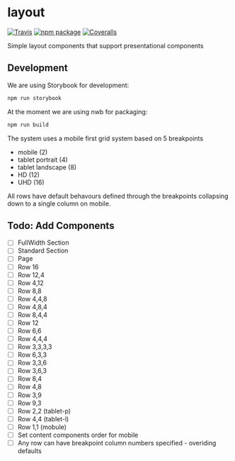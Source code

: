 # layout
[![Travis][build-badge]][build]
[![npm package][npm-badge]][npm]
[![Coveralls][coveralls-badge]][coveralls]

Simple layout components that support presentational components

## Development
We are using Storybook for development:

```Bash
npm run storybook
```

At the moment we are using nwb for packaging:

```Bash
npm run build
```

The system uses a mobile first grid system based on 5 breakpoints
 - mobile (2)
 - tablet portrait (4)
 - tablet landscape (8)
 - HD (12)
 - UHD (16)
 
 All rows have default behavours defined through the breakpoints collapsing down to a single column on mobile. 

## Todo: Add Components
 - [ ] FullWidth Section
 - [ ] Standard Section
 - [ ] Page
 - [ ] Row 16
 - [ ] Row 12,4
 - [ ] Row 4,12
 - [ ] Row 8,8
 - [ ] Row 4,4,8
 - [ ] Row 4,8,4
 - [ ] Row 8,4,4
 - [ ] Row 12
 - [ ] Row 6,6
 - [ ] Row 4,4,4
 - [ ] Row 3,3,3,3
 - [ ] Row 6,3,3
 - [ ] Row 3,3,6
 - [ ] Row 3,6,3
 - [ ] Row 8,4
 - [ ] Row 4,8
 - [ ] Row 3,9
 - [ ] Row 9,3
 - [ ] Row 2,2 (tablet-p)
 - [ ] Row 4,4 (tablet-l)
 - [ ] Row 1,1 (mobule)
 - [ ] Set content components order for mobile
 - [ ] Any row can have breakpoint column numbers specified - overiding defaults
 
[build-badge]: https://img.shields.io/travis/user/repo/master.png?style=flat-square
[build]: https://travis-ci.org/root-systems/layout.svg?branch=master

[npm-badge]: https://img.shields.io/npm/v/npm-package.png?style=flat-square
[npm]: https://www.npmjs.org/package/npm-package

[coveralls-badge]: https://img.shields.io/coveralls/user/repo/master.png?style=flat-square
[coveralls]: https://coveralls.io/github/user/repo
